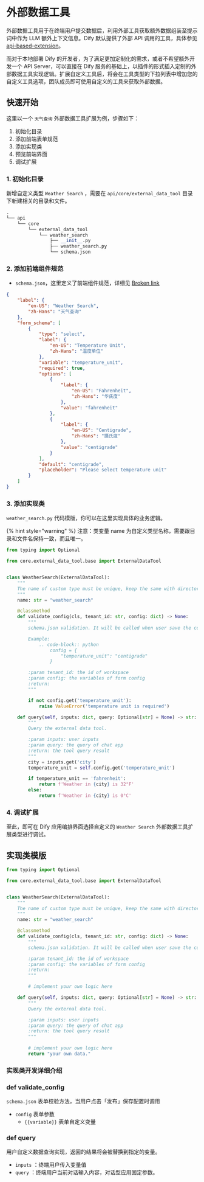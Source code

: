 # 外部数据工具

外部数据工具用于在终端用户提交数据后，利用外部工具获取额外数据组装至提示词中作为 LLM 额外上下文信息。Dify 默认提供了外部 API 调用的工具，具体参见 [api-based-extension](../api-based-extension/ "mention")。

而对于本地部署 Dify 的开发者，为了满足更加定制化的需求，或者不希望额外开发一个 API Server，可以直接在 Dify 服务的基础上，以插件的形式插入定制的外部数据工具实现逻辑。扩展自定义工具后，将会在工具类型的下拉列表中增加您的自定义工具选项，团队成员即可使用自定义的工具来获取外部数据。

## 快速开始

这里以一个 `天气查询` 外部数据工具扩展为例，步骤如下：

1. 初始化目录
2. 添加前端表单规范
3. 添加实现类
4. 预览前端界面
5. 调试扩展

### 1. **初始化目录**

新增自定义类型 `Weather Search` ，需要在 `api/core/external_data_tool` 目录下新建相关的目录和文件。

```python
.
└── api
    └── core
        └── external_data_tool
            └── weather_search
                ├── __init__.py
                ├── weather_search.py
                └── schema.json
```

### 2. **添加前端组件规范**

* `schema.json`，这里定义了前端组件规范，详细见 [Broken link](broken-reference "mention")

```json
{
    "label": {
        "en-US": "Weather Search",
        "zh-Hans": "天气查询"
    },
    "form_schema": [
        {
            "type": "select",
            "label": {
                "en-US": "Temperature Unit",
                "zh-Hans": "温度单位"
            },
            "variable": "temperature_unit",
            "required": true,
            "options": [
                {
                    "label": {
                        "en-US": "Fahrenheit",
                        "zh-Hans": "华氏度"
                    },
                    "value": "fahrenheit"
                },
                {
                    "label": {
                        "en-US": "Centigrade",
                        "zh-Hans": "摄氏度"
                    },
                    "value": "centigrade"
                }
            ],
            "default": "centigrade",
            "placeholder": "Please select temperature unit"
        }
    ]
}
```

### 3. 添加实现类

`weather_search.py` 代码模版，你可以在这里实现具体的业务逻辑。

{% hint style="warning" %}
注意：类变量 name 为自定义类型名称，需要跟目录和文件名保持一致，而且唯一。
</Info>

```python
from typing import Optional

from core.external_data_tool.base import ExternalDataTool


class WeatherSearch(ExternalDataTool):
    """
    The name of custom type must be unique, keep the same with directory and file name.
    """
    name: str = "weather_search"

    @classmethod
    def validate_config(cls, tenant_id: str, config: dict) -> None:
        """
        schema.json validation. It will be called when user save the config.

        Example:
            .. code-block:: python
                config = {
                    "temperature_unit": "centigrade"
                }

        :param tenant_id: the id of workspace
        :param config: the variables of form config
        :return:
        """

        if not config.get('temperature_unit'):
            raise ValueError('temperature unit is required')

    def query(self, inputs: dict, query: Optional[str] = None) -> str:
        """
        Query the external data tool.

        :param inputs: user inputs
        :param query: the query of chat app
        :return: the tool query result
        """
        city = inputs.get('city')
        temperature_unit = self.config.get('temperature_unit')

        if temperature_unit == 'fahrenheit':
            return f'Weather in {city} is 32°F'
        else:
            return f'Weather in {city} is 0°C'
```

### 4. **调试扩展**

至此，即可在 Dify 应用编排界面选择自定义的 `Weather Search` 外部数据工具扩展类型进行调试。

## 实现类模版

```python
from typing import Optional

from core.external_data_tool.base import ExternalDataTool


class WeatherSearch(ExternalDataTool):
    """
    The name of custom type must be unique, keep the same with directory and file name.
    """
    name: str = "weather_search"

    @classmethod
    def validate_config(cls, tenant_id: str, config: dict) -> None:
        """
        schema.json validation. It will be called when user save the config.

        :param tenant_id: the id of workspace
        :param config: the variables of form config
        :return:
        """

        # implement your own logic here

    def query(self, inputs: dict, query: Optional[str] = None) -> str:
        """
        Query the external data tool.

        :param inputs: user inputs
        :param query: the query of chat app
        :return: the tool query result
        """
       
        # implement your own logic here
        return "your own data."
```

### 实现类开发详细介绍

### def validate\_config

`schema.json` 表单校验方法，当用户点击「发布」保存配置时调用

* `config` 表单参数
  * `{{variable}}` 表单自定义变量

### def query

用户自定义数据查询实现，返回的结果将会被替换到指定的变量。

* `inputs` ：终端用户传入变量值
* `query` ：终端用户当前对话输入内容，对话型应用固定参数。

